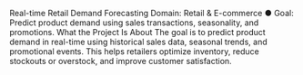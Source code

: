 Real-time Retail Demand Forecasting 
Domain: Retail & E-commerce 
● Goal: Predict product demand using sales transactions, seasonality, and promotions. 
What the Project Is About
The goal is to predict product demand in real-time using historical sales data, seasonal trends, and promotional events. This helps retailers optimize inventory, reduce stockouts or overstock, and improve customer satisfaction.
